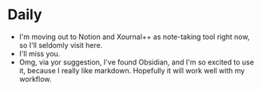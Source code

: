 # Daily

- I'm moving out to Notion and Xournal++ as note-taking tool right now, so I'll seldomly visit here.
- I'll miss you.
- Omg, via yor suggestion, I've found Obsidian, and I'm so excited to use it, because I really like markdown. Hopefully it will work well with my workflow.
